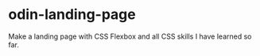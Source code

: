 # odin-landing-page

Make a landing page with CSS Flexbox and all CSS skills I have learned so far.
